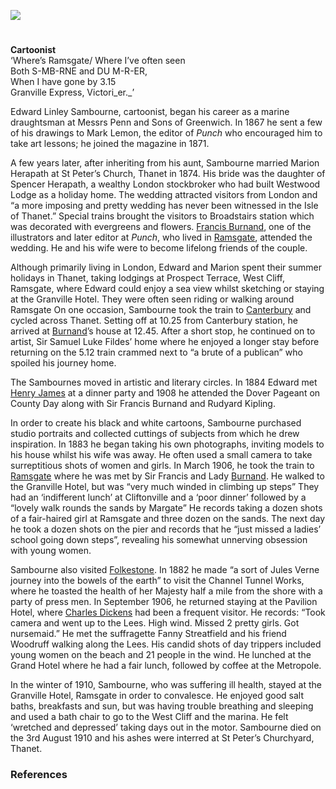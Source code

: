 <a href="https://dev.visual-essays.app"><img src="https://dev-visual-essays.netlify.app/images/ve-button.png"></a> 
<param ve-config title="Edward Linley Sambourne (1844-1910)" author="Michelle Crowther" layout="vtl" banner="/iamges/banners/19c.jpg">

<param ve-entity eid="Q693450" aliases="Greenwich">
<param ve-entity eid="Q736439" aliases="Ramsgate">
<param ve-entity eid="Q618045" aliases="Margate">
<param ve-entity eid="Q922739" aliases="Broadstairs">
<param ve-entity eid="Q375314" aliases="Folkestone">

#

**Cartoonist**   
‘Where’s Ramsgate/ Where I’ve often seen   
Both S-MB-RNE and DU M-R-ER,   
When I have gone by 3.15   
Granville Express, Victori_er._’ 

Edward Linley Sambourne, cartoonist, began his career as a marine draughtsman at Messrs Penn and Sons of Greenwich. In 1867 he sent a few of his drawings to Mark Lemon, the editor of _Punch_ who encouraged him to take art lessons; he joined the magazine in 1871.
<param ve-image url=”https://upload.wikimedia.org/wikipedia/commons/6/64/Edward_Linley_Sambourne%2C_self_portrait_1891.png” label=”Edward Linley Sambourne” attribution=”Public domain, via Wikimedia Commons”>

A few years later, after inheriting from his aunt, Sambourne married Marion Herapath at St Peter’s Church, Thanet in 1874. His bride was the daughter of Spencer Herapath, a wealthy London stockbroker who had built Westwood Lodge as a holiday home. The wedding attracted visitors from London and “a more imposing and pretty wedding has never been witnessed in the Isle of Thanet.” Special trains brought the visitors to Broadstairs station which was decorated with evergreens and flowers.  [Francis Burnand](/19c/19c-burnand-biography), one of the illustrators and later editor at _Punch_, who lived in [Ramsgate](/19c/19c-ramsgate), attended the wedding. He and his wife were to become lifelong friends of the couple. 

Although primarily living in London, Edward and Marion spent their summer holidays in Thanet, taking lodgings at Prospect Terrace, West Cliff, Ramsgate, where Edward could enjoy a sea view whilst sketching or staying at the Granville Hotel. They were often seen riding or walking around Ramsgate   On one occasion, Sambourne took the train to [Canterbury](/19c/19c-canterbury) and cycled across Thanet. Setting off at 10.25 from Canterbury station, he arrived at [Burnand](/19c/19c-burnand-biography)’s house at 12.45. After a short stop, he continued on to artist, Sir Samuel Luke Fildes’ home where he enjoyed a longer stay before returning on the 5.12 train crammed next to “a brute of a publican” who spoiled his journey home. 
<param ve-image url=”https://upload.wikimedia.org/wikipedia/commons/8/82/Edward_Linley_Sambourne_Vanity_Fair_1892-01-16.jpg” label=”Caricature of Mr EL Sambourne ("Sammy") c 1891 Published in Vanity Fair, 16 January 1892, as "Men of the Day" Number 528” attribution=”Leslie Ward, Public domain, via Wikimedia Commons”>

The Sambournes moved in artistic and literary circles. In 1884 Edward met [Henry James](/19c/19c-james-biography) at a dinner party  and 1908 he attended the Dover Pageant on County Day along with Sir Francis Burnand and Rudyard Kipling. 

In order to create his black and white cartoons, Sambourne purchased studio portraits and collected cuttings of subjects from which he drew inspiration. In 1883 he began taking his own photographs, inviting models to his house whilst his wife was away.   He often used a small camera to take surreptitious shots of women and girls. In March 1906, he took the train to [Ramsgate](/19c/19c-ramsgate) where he was met by Sir Francis and Lady [Burnand](/19c/19c-burnand-biography). He walked to the Granville Hotel, but was “very much winded in climbing up steps”  They had an ‘indifferent lunch’ at Cliftonville and a ‘poor dinner’ followed by a “lovely walk rounds the sands by Margate”  He records taking a dozen shots of a fair-haired girl at Ramsgate and three dozen on the sands. The next day he took a dozen shots on the pier and records that he “just missed a ladies’ school going down steps”, revealing his somewhat unnerving obsession with young women.  
<param ve-image url=”https://upload.wikimedia.org/wikipedia/commons/0/01/Edward_Linley_Sambourne_modelling_10_Jan_1895.jpg” label=”Self portrait of Linley Sambourne modelling for a Punch cartoon 'Quite English, You Know!'published Vol 108, Jan 19, 1895, pg 26.” attribution=”Heritage123 at English Wikipedia, Public domain, via Wikimedia Commons”>

Sambourne also visited [Folkestone](/19c/19c-folkestone). In 1882 he made “a sort of Jules Verne journey into the bowels of the earth” to visit the Channel Tunnel Works, where he toasted the health of her Majesty half a mile from the shore with a party of press men. In September 1906, he returned staying at the Pavilion Hotel, where [Charles Dickens](/dickens/dickens-folkestone) had been a frequent visitor. He records: “Took camera and went up to the Lees. High wind. Missed 2 pretty girls. Got nursemaid.” He met the suffragette Fanny Streatfield and his friend Woodruff walking along the Lees. His candid shots of day trippers included young women on the beach and 21 people in the wind. He lunched at the Grand Hotel where he had a fair lunch, followed by coffee at the Metropole. 

In the winter of 1910, Sambourne, who was suffering ill health, stayed at the Granville Hotel, Ramsgate in order to convalesce. He enjoyed good salt baths, breakfasts and sun, but was having trouble breathing and sleeping and used a bath chair to go to the West Cliff and the marina. He felt ‘wretched and depressed’  taking days out in the motor. Sambourne died on the 3rd August 1910 and his ashes were interred at St Peter’s Churchyard, Thanet.
<param ve-image url="https://stor.artstor.org/stor/c588a4b8-e77a-4b52-bf74-c1dc705350b8" label="Granville Hotel, Ramsgate">

### References

[^ref1]:  "Where's Ramsgate?" Punch, or the London Charivari, vol. XCIV, 11 Feb. 1888, p. 70. Nineteenth Century UK Periodicals, link.gale.com/apps/doc/DX1901933694/NCUK?u=ccc_uni&sid=bookmark-NCUK&xid=e7b764c4. Accessed 13 July 2021.  
[^ref2]:   _Thanet Advertiser_ – October 24 1874.   
[^ref3]:   _Thanet Advertiser_ - Saturday 22 September 1894.    
[^ref4]:   https://www.rbkc.gov.uk/pdf/LSH1896v3.pdf
[^ref5]:   https://www.spectator.co.uk/article/fine-artist-but-a-dirty-old-man
[^ref6]:   _Dover Express - Friday 17 July 1908.   
[^ref7]:   https://www.rbkc.gov.uk/subsites/museums/18staffordterrace/theworkoflinleysambourne/photography/thefemalemodel.aspx
[^ref8]:   https://www.rbkc.gov.uk/pdf/LSH1906v2.pdf
[^ref9]:   https://www.rbkc.gov.uk/pdf/LSH1906v2.pdf
[^ref10]:   https://www.rbkc.gov.uk/pdf/LSH1906v2.pdf
[^ref11]:   https://www.rbkc.gov.uk/pdf/LSH1910v3.pdf
[^ref12]:   _The East Kent Times_ - 10 August 1910.   
